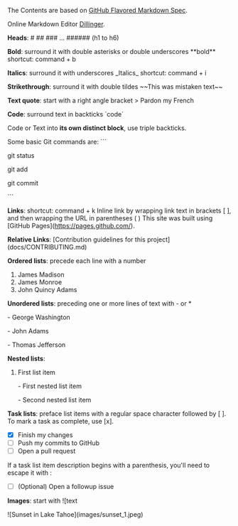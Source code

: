 The Contents are based on [GitHub Flavored Markdown Spec](https://github.github.com/gfm/).

Online Markdown Editor [Dillinger](https://dillinger.io/).

**Heads**: # ## ### ... ###### (h1 to h6)

**Bold**: surround it with double asterisks or double underscores \*\*bold\*\*      shortcut: command + b

**Italics**: surround it with underscores \_Italics\_     shortcut: command + i

**Strikethrough**: surround it with double tildes \~\~This was mistaken text\~\~

**Text quote**: start with a right angle bracket > Pardon my French

**Code**: surround text in backticks \`code\`

Code or Text into **its own distinct block**, use triple backticks.

Some basic Git commands are:
\`\`\`

git status

git add

git commit

\`\`\`

**Links**: shortcut: command + k
Inline link by wrapping link text in brackets [ ], and then wrapping the URL in parentheses ( )
This site was built using \[GitHub Pages\]\(https://pages.github.com/).

**Relative Links**:
\[Contribution guidelines for this project\]\(docs/CONTRIBUTING.md)



**Ordered lists**: precede each line with a number
1. James Madison
2. James Monroe
3. John Quincy Adams


**Unordered lists**: preceding one or more lines of text with - or *

\- George Washington

\- John Adams

\- Thomas Jefferson

**Nested lists**:
1. First list item

   \- First nested list item
   
     \- Second nested list item

**Task lists**: preface list items with a regular space character followed by [ ]. To mark a task as complete, use [x].

- [x] Finish my changes
- [ ] Push my commits to GitHub
- [ ] Open a pull request

If a task list item description begins with a parenthesis, you'll need to escape it with \:

- [ ] \(Optional) Open a followup issue


**Images**: start with ![text

\![Sunset in Lake Tahoe\]\(images/sunset_1.jpeg)
